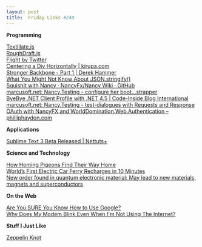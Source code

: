 ```yaml
---
layout: post
title:  Friday Links #240
---
```

**Programming**

[Textillate.js](http://jschr.github.com/textillate/)   
[RoughDraft.js](http://ndreckshage.github.com/roughdraft.js/)   
[Flight by Twitter](http://twitter.github.com/flight/)   
[Centering a Div Horizontally | kirupa.com](http://www.kirupa.com/html5/centering_a_div_horizontally.htm)   
[Stronger Backbone - Part 1 | Derek Hammer](http://www.derekhammer.com/2013/01/27/stronger-backbone.html)   
[What You Might Not Know About JSON.stringify()](http://freshbrewedcode.com/jimcowart/2013/01/29/what-you-might-not-know-about-json-stringify/)   
[SquishIt with Nancy · NancyFx/Nancy Wiki · GitHub](https://github.com/NancyFx/Nancy/wiki/SquishIt-with-Nancy)   
[marcusoft.net: Nancy.Testing - configure her boot...strapper](http://www.marcusoft.net/2013/01/NancyTesting2.html)   
[ByeBye .NET Client Profile with .NET 4.5 | Code-Inside Blog International](http://code-inside.de/blog-in/2013/01/26/byebye-net-client-profile-with-net-4-5/)   
[marcusoft.net: Nancy.Testing - test-dialogues with Requests and Response](http://www.marcusoft.net/2013/01/NancyTesting3.html)   
[OAuth with NancyFX and WorldDomination.Web.Authentication – philliphaydon.com](http://www.philliphaydon.com/2013/01/oauth-with-nancyfx-and-world-domination-authentication/)

**Applications**

[Sublime Text 3 Beta Released | Nettuts+](http://net.tutsplus.com/articles/news/sublime-text-3-beta-released/)

**Science and Technology**

[How Homing Pigeons Find Their Way Home](http://www.popsci.com/science/article/2013-01/geologist-has-probably-figured-out-how-homing-pigeons-find-their-way-home)   
[World’s First Electric Car Ferry Recharges in 10 Minutes](http://www.wired.com/autopia/2013/02/electric-ferry/)   
[New order found in quantum electronic material: May lead to new materials, magnets and superconductors](http://www.sciencedaily.com/releases/2013/01/130130184410.htm)

**On the Web**

[Are You SURE You Know How to Use Google?](http://www.makeuseof.com/tag/are-you-sure-you-know-how-to-use-google/)   
[Why Does My Modem Blink Even When I'm Not Using The Internet?](http://lifehacker.com/5979481/why-does-my-modem-blink-even-when-im-not-using-the-internet)

**Stuff I Just Like**

[Zeppelin Knot](http://kk.org/cooltools/archives/8248)
